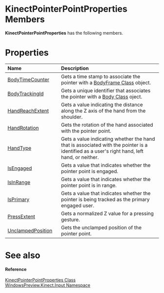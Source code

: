 KinectPointerPointProperties Members  
====================================  

**KinectPointerPointProperties** has the following members.  

<span id="publicpropertiesSection"></span>

Properties  
==========  

<table>
<colgroup>
<col width="30%" />
<col width="60%" />
</colgroup>
<thead>
<tr class="header">
<th align="left">Name</th>
<th align="left">Description</th>
</tr>
</thead>
<tbody>
<tr class="odd">
<td align="left"><a href="Properties/BodyTimeCounter_Property.md">BodyTimeCounter</a></td>
<td align="left">Gets a time stamp to associate the pointer with a <a href="../../Kinect/BodyFrame_Class.md">BodyFrame Class</a> object.</td>
</tr>
<tr class="even">
<td align="left"><a href="Properties/BodyTrackingId_Property.md">BodyTrackingId</a></td>
<td align="left">Gets a unique identifier that associates the pointer with a <a href="../../Kinect/Body_Class.md">Body Class</a> oject.</td>
</tr>
<tr class="odd">
<td align="left"><a href="Properties/HandReachExtent_Property.md">HandReachExtent</a></td>
<td align="left">Gets a value indicating the distance along the Z axis of the hand from the shoulder.</td>
</tr>
<tr class="even">
<td align="left"><a href="Properties/HandRotation_Property.md">HandRotation</a></td>
<td align="left">Gets the rotation of the hand associated with the pointer point.</td>
</tr>
<tr class="odd">
<td align="left"><a href="Properties/HandType_Property.md">HandType</a></td>
<td align="left">Gets a value indicating whether the hand that is associated with the pointer is a identified as a user's right hand, left hand, or neither.</td>
</tr>
<tr class="even">
<td align="left"><a href="Properties/IsEngaged_Property.md">IsEngaged</a></td>
<td align="left">Gets a value that indicates whether the pointer point is engaged.</td>
</tr>
<tr class="odd">
<td align="left"><a href="Properties/IsInRange_Property.md">IsInRange</a></td>
<td align="left">Gets a value that indicates whether the pointer point is in range.</td>
</tr>
<tr class="even">
<td align="left"><a href="Properties/IsPrimary_Property.md">IsPrimary</a></td>
<td align="left">Gets a value that indicates whether the pointer is being tracked as the primary engaged user.</td>
</tr>
<tr class="odd">
<td align="left"><a href="Properties/PressExtent_Property.md">PressExtent</a></td>
<td align="left">Gets a normalized Z value for a pressing gesture.</td>
</tr>
<tr class="even">
<td align="left"><a href="Properties/UnclampedPosition_Property.md">UnclampedPosition</a></td>
<td align="left">Gets the unclamped position of the pointer point.</td>
</tr>
</tbody>
</table>

<span id="ID4EK"></span>

See also  
========  

<span id="ID4EM"></span>
#### Reference  

[KinectPointerPointProperties Class](../KinectPointerPointProperties.md)  
 [WindowsPreview.Kinect.Input Namespace](../../Kinect.Input.md)  



<!--Please do not edit the data in the comment block below.-->
<!--
TOCTitle : KinectPointerPointProperties Members
RLTitle : KinectPointerPointProperties Members
KeywordF : WindowsPreview.Kinect.Input.KinectPointerPointProperties
KeywordF : KinectPointerPointProperties
KeywordK : KinectPointerPointProperties class
KeywordK : KinectPointerPointProperties class, all members
KeywordK : WindowsPreview.Kinect.Input.KinectPointerPointProperties class
HelpPriority : 1
KeywordA : AllMembers.T:WindowsPreview.Kinect.Input.KinectPointerPointProperties
AssetID : AllMembers.T:WindowsPreview.Kinect.Input.KinectPointerPointProperties
Locale : en-us
CommunityContent : 1
TargetOS : Windows
TopicType : kbSyntax
DocSet : K4Wv2
ProjType : K4Wv2Proj
Technology : Kinect for Windows
Product : Kinect for Windows SDK v2
productversion : 20
-->
